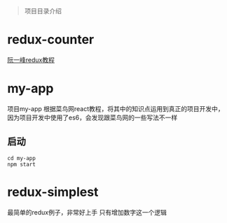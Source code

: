 > 项目目录介绍

# redux-counter
[阮一峰redux教程](http://www.ruanyifeng.com/blog/2016/09/redux_tutorial_part_one_basic_usages.html)

# my-app
项目my-app 根据菜鸟网react教程，将其中的知识点运用到真正的项目开发中，因为项目开发中使用了es6，会发现跟菜鸟网的一些写法不一样

## 启动
```
cd my-app
npm start
```

# redux-simplest
最简单的redux例子，非常好上手
只有增加数字这一个逻辑
